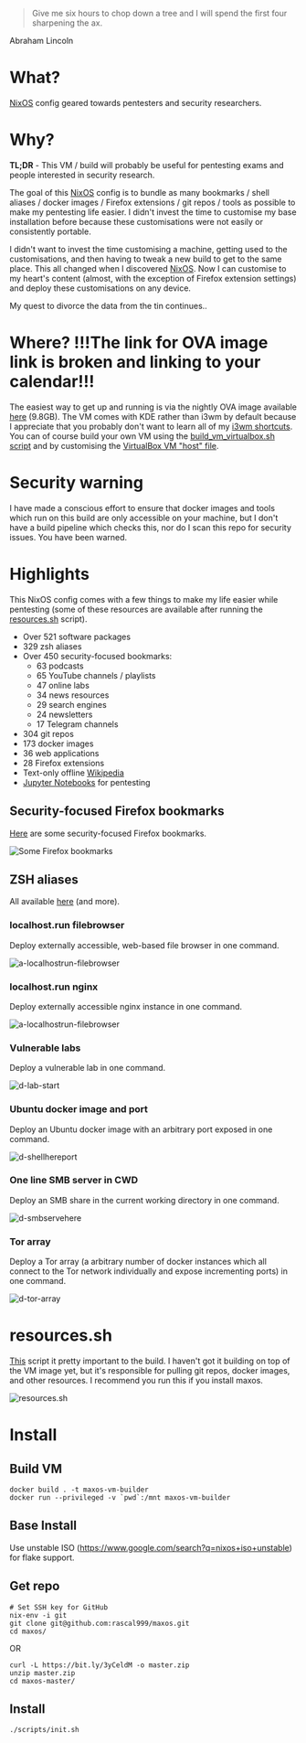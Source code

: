 > Give me six hours to chop down a tree and I will spend the first four sharpening the ax.

Abraham Lincoln

# What?

[NixOS](https://nixos.org/) config geared towards pentesters and security researchers.

# Why?

**TL;DR** - This VM / build will probably be useful for pentesting exams and people interested in security research.

The goal of this [NixOS](https://nixos.org/) config is to bundle as many bookmarks / shell aliases / docker images / Firefox extensions / git repos / tools as possible to make my pentesting life easier. I didn't invest the time to customise my base installation before because these customisations were not easily or consistently portable.

I didn't want to invest the time customising a machine, getting used to the customisations, and then having to tweak a new build to get to the same place. This all changed when I discovered [NixOS](https://nixos.org/). Now I can customise to my heart's content (almost, with the exception of Firefox extension settings) and deploy these customisations on any device.

My quest to divorce the data from the tin continues..

# Where? !!!The link for OVA image link is broken and linking to your calendar!!!

The easiest way to get up and running is via the nightly OVA image available [here](https://alm.gg/maxos_kde.ova) (9.8GB). The VM comes with KDE rather than i3wm by default because I appreciate that you probably don't want to learn all of my [i3wm shortcuts](/config/i3.nix). You can of course build your own VM using the [build_vm_virtualbox.sh script](/scripts/build_vm_virtualbox.sh) and by customising the [VirtualBox VM "host" file](/hosts/vm_virtualbox/configuration.nix).

# Security warning

I have made a conscious effort to ensure that docker images and tools which run on this build are only accessible on your machine, but I don't have a build pipeline which checks this, nor do I scan this repo for security issues. You have been warned.

# Highlights

This NixOS config comes with a few things to make my life easier while pentesting (some of these resources are available after running the [resources.sh](/scripts/resources.sh) script).

* Over 521 software packages
* 329 zsh aliases
* Over 450 security-focused bookmarks:
  * 63 podcasts
  * 65 YouTube channels / playlists
  * 47 online labs
  * 34 news resources
  * 29 search engines
  * 24 newsletters
  * 17 Telegram channels
* 304 git repos
* 173 docker images
* 36 web applications
* 28 Firefox extensions
* Text-only offline [Wikipedia](http://localhost:9060/wikipedia_en_all_nopic_2022-01/A/User:The_other_Kiwix_guy/Landing)
* [Jupyter Notebooks](http://localhost:8000/tree?) for pentesting

## Security-focused Firefox bookmarks

[Here](/config/firefox/firefox-policies.json) are some security-focused Firefox bookmarks.

![Some Firefox bookmarks](/resources/gifcap/gifcap-ff-bookmarks.gif)

## ZSH aliases

All available [here](/config/zsh/zshrc.zsh) (and more).

### localhost.run filebrowser

Deploy externally accessible, web-based file browser in one command.

![a-localhostrun-filebrowser](/resources/gifcap/gifcap-a-localhostrun-filebrowser.gif)

### localhost.run nginx

Deploy externally accessible nginx instance in one command.

![a-localhostrun-filebrowser](/resources/gifcap/gifcap-a-localhostrun-nginx.gif)

### Vulnerable labs

Deploy a vulnerable lab in one command.

![d-lab-start](/resources/gifcap/gifcap-d-lab-start.gif)

### Ubuntu docker image and port

Deploy an Ubuntu docker image with an arbitrary port exposed in one command.

![d-shellhereport](/resources/gifcap/gifcap-d-shellhereport.gif)

### One line SMB server in CWD

Deploy an SMB share in the current working directory in one command.

![d-smbservehere](/resources/gifcap/gifcap-d-smbservehere.gif)

### Tor array

Deploy a Tor array (a arbitrary number of docker instances which all connect to the Tor network individually and expose incrementing ports) in one command.

![d-tor-array](/resources/gifcap/gifcap-d-tor-array.gif)

# resources.sh

[This](/scripts/resources.sh) script it pretty important to the build. I haven't got it building on top of the VM image yet, but it's responsible for pulling git repos, docker images, and other resources. I recommend you run this if you install maxos.

![resources.sh](/resources/gifcap/gifcap-resources-sh.gif)

# Install

## Build VM

```
docker build . -t maxos-vm-builder
docker run --privileged -v `pwd`:/mnt maxos-vm-builder
```

## Base Install
Use unstable ISO (https://www.google.com/search?q=nixos+iso+unstable) for flake support.

## Get repo

```
# Set SSH key for GitHub
nix-env -i git
git clone git@github.com:rascal999/maxos.git
cd maxos/
```

OR

```
curl -L https://bit.ly/3yCeldM -o master.zip
unzip master.zip
cd maxos-master/
```

## Install

```
./scripts/init.sh
```
